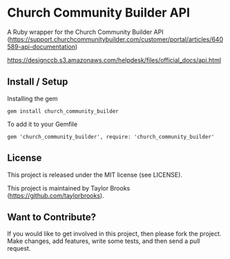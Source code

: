 # Church Community Builder API

A Ruby wrapper for the Church Community Builder API (https://support.churchcommunitybuilder.com/customer/portal/articles/640589-api-documentation)

https://designccb.s3.amazonaws.com/helpdesk/files/official_docs/api.html

## Install / Setup

Installing the gem

    gem install church_community_builder


To add it to your Gemfile

    gem 'church_community_builder', require: 'church_community_builder'


## License

This project is released under the MIT license (see LICENSE).

This project is maintained by Taylor Brooks (https://github.com/taylorbrooks).


## Want to Contribute?

If you would like to get involved in this project, then please fork the project. Make changes, add features, write some tests, and then send a pull request. 
